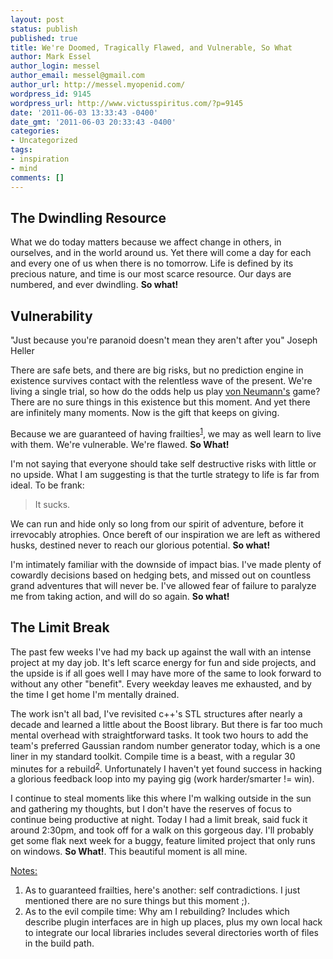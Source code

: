 ```yaml
---
layout: post
status: publish
published: true
title: We're Doomed, Tragically Flawed, and Vulnerable, So What
author: Mark Essel
author_login: messel
author_email: messel@gmail.com
author_url: http://messel.myopenid.com/
wordpress_id: 9145
wordpress_url: http://www.victusspiritus.com/?p=9145
date: '2011-06-03 13:33:43 -0400'
date_gmt: '2011-06-03 20:33:43 -0400'
categories:
- Uncategorized
tags:
- inspiration
- mind
comments: []
---
```

<h2>The Dwindling Resource</h2>
<p>What we do today matters because we affect change in others, in ourselves, and in the world around us. Yet there will come a day for each and every one of us when there is no tomorrow. Life is defined by its precious nature, and time is our most scarce resource. Our days are numbered, and ever dwindling. <b>So what!</b></p>
<h2>Vulnerability</h2>
<p>"Just because you're paranoid doesn't mean they aren't after you" Joseph Heller</p>
<p>There are safe bets, and there are big risks, but no prediction engine in existence survives contact with the relentless wave of the present. We're living a single trial, so how do the odds help us play <a href="http://en.wikipedia.org/wiki/Minimax">von Neumann's</a> game? There are no sure things in this existence but this moment. And yet there are infinitely many moments. Now is the gift that keeps on giving. </p>
<p>Because we are guaranteed of having frailties<sup><a href="#notes">1</a></sup>, we may as well learn to live with them. We're vulnerable. We're flawed. <b>So What!</b></p>
<p>I'm not saying that everyone should take self destructive risks with little or no upside. What I am suggesting is that the turtle strategy to life is far from ideal. To be frank:</p>
<blockquote><p>It sucks.</p></blockquote>
<p>We can run and hide only so long from our spirit of adventure, before it irrevocably atrophies. Once bereft of our inspiration we are left as withered husks, destined never to reach our glorious potential. <b>So what!</b> </p>
<p>I'm intimately familiar with the downside of impact bias. I've made plenty of cowardly decisions based on hedging bets, and missed out on countless grand adventures that will never be. I've allowed fear of failure to paralyze me from taking action, and will do so again. <b>So what!</b> </p>
<h2>The Limit Break</h2>
<p>The past few weeks I've had my back up against the wall with an intense project at my day job. It's left scarce energy for fun and side projects, and the upside is if all goes well I may have more of the same to look forward to without any other "benefit". Every weekday leaves me exhausted, and by the time I get home I'm mentally drained. </p>
<p>The work isn't all bad, I've revisited c++'s STL structures after nearly a decade and learned a little about the Boost library. But there is far too much mental overhead with straightforward tasks. It took two hours to add the team's preferred Gaussian random number generator today, which is a one liner in my standard toolkit. Compile time is a beast, with a regular 30 minutes for a rebuild<sup><a href="#notes">2</a></sup>. Unfortunately I haven't yet found success in hacking a glorious feedback loop into my paying gig (work harder/smarter != win). </p>
<p>I continue to steal moments like this where I'm walking outside in the sun and gathering my thoughts, but I don't have the reserves of focus to continue being productive at night. Today I had a limit break, said fuck it around 2:30pm, and took off for a walk on this gorgeous day. I'll probably get some flak next week for a buggy, feature limited project that only runs on windows. <b>So What!</b>. This beautiful moment is all mine. </p>
<p><a href="#notes" id="notes">Notes:</a></p>
<ol>
<li>As to guaranteed frailties, here's another: self contradictions. I just mentioned there are no sure things but this moment ;).</li>
<li>As to the evil compile time: Why am I rebuilding? Includes which describe plugin interfaces are in high up places, plus my own local hack to integrate our local libraries includes several directories worth of files in the build path.</li>
</ol>
